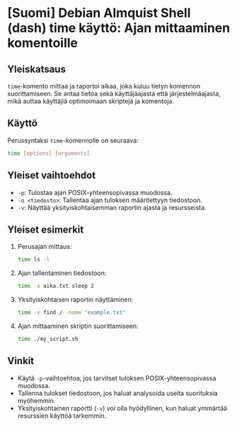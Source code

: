 # [Suomi] Debian Almquist Shell (dash) time käyttö: Ajan mittaaminen komentoille

## Yleiskatsaus
`time`-komento mittaa ja raportoi aikaa, joka kuluu tietyn komennon suorittamiseen. Se antaa tietoa sekä käyttäjäajasta että järjestelmäajasta, mikä auttaa käyttäjiä optimoimaan skriptejä ja komentoja.

## Käyttö
Perussyntaksi `time`-komennolle on seuraava:

```bash
time [options] [arguments]
```

## Yleiset vaihtoehdot
- `-p`: Tulostaa ajan POSIX-yhteensopivassa muodossa.
- `-o <tiedosto>`: Tallentaa ajan tuloksen määritettyyn tiedostoon.
- `-v`: Näyttää yksityiskohtaisemman raportin ajasta ja resursseista.

## Yleiset esimerkit
1. Perusajan mittaus:
   ```bash
   time ls -l
   ```

2. Ajan tallentaminen tiedostoon:
   ```bash
   time -o aika.txt sleep 2
   ```

3. Yksityiskohtaisen raportin näyttäminen:
   ```bash
   time -v find / -name "example.txt"
   ```

4. Ajan mittaaminen skriptin suorittamiseen:
   ```bash
   time ./my_script.sh
   ```

## Vinkit
- Käytä `-p`-vaihtoehtoa, jos tarvitset tuloksen POSIX-yhteensopivassa muodossa.
- Tallenna tulokset tiedostoon, jos haluat analysoida useita suorituksia myöhemmin.
- Yksityiskohtainen raportti (`-v`) voi olla hyödyllinen, kun haluat ymmärtää resurssien käyttöä tarkemmin.